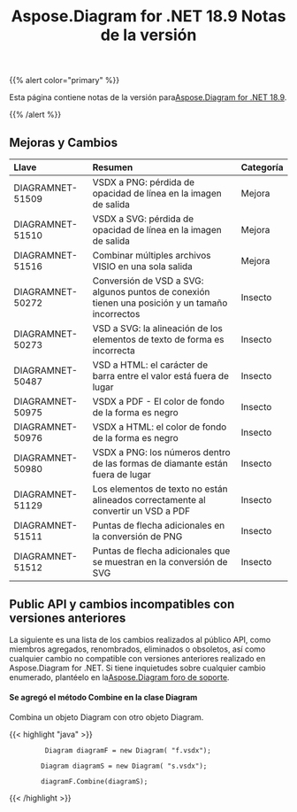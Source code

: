 ﻿---
title: Aspose.Diagram for .NET 18.9 Notas de la versión
type: docs
weight: 40
url: /es/net/aspose-diagram-for-net-18-9-release-notes/
---
{{% alert color="primary" %}} 

 Esta página contiene notas de la versión para[Aspose.Diagram for .NET 18.9](https://www.nuget.org/packages/Aspose.Diagram/18.9.0).

{{% /alert %}} 
## **Mejoras y Cambios**

|**Llave**|**Resumen**|**Categoría**|
|:- |:- |:- |
|DIAGRAMNET-51509|VSDX a PNG: pérdida de opacidad de línea en la imagen de salida|Mejora|
|DIAGRAMNET-51510|VSDX a SVG: pérdida de opacidad de línea en la imagen de salida|Mejora|
|DIAGRAMNET-51516|Combinar múltiples archivos VISIO en una sola salida|Mejora|
|DIAGRAMNET-50272|Conversión de VSD a SVG: algunos puntos de conexión tienen una posición y un tamaño incorrectos|Insecto|
|DIAGRAMNET-50273|VSD a SVG: la alineación de los elementos de texto de forma es incorrecta|Insecto|
|DIAGRAMNET-50487|VSD a HTML: el carácter de barra entre el valor está fuera de lugar|Insecto|
|DIAGRAMNET-50975|VSDX a PDF - El color de fondo de la forma es negro|Insecto|
|DIAGRAMNET-50976|VSDX a HTML: el color de fondo de la forma es negro|Insecto|
|DIAGRAMNET-50980|VSDX a PNG: los números dentro de las formas de diamante están fuera de lugar|Insecto|
|DIAGRAMNET-51129|Los elementos de texto no están alineados correctamente al convertir un VSD a PDF|Insecto|
|DIAGRAMNET-51511|Puntas de flecha adicionales en la conversión de PNG|Insecto|
|DIAGRAMNET-51512|Puntas de flecha adicionales que se muestran en la conversión de SVG|Insecto|
## **Public API y cambios incompatibles con versiones anteriores**
La siguiente es una lista de los cambios realizados al público API, como miembros agregados, renombrados, eliminados o obsoletos, así como cualquier cambio no compatible con versiones anteriores realizado en Aspose.Diagram for .NET. Si tiene inquietudes sobre cualquier cambio enumerado, plantéelo en la[Aspose.Diagram foro de soporte](https://forum.aspose.com/c/diagram/17).
#### **Se agregó el método Combine en la clase Diagram**
Combina un objeto Diagram con otro objeto Diagram.

{{< highlight "java" >}}

             Diagram diagramF = new Diagram( "f.vsdx");

            Diagram diagramS = new Diagram( "s.vsdx");

            diagramF.Combine(diagramS);

{{< /highlight >}}
